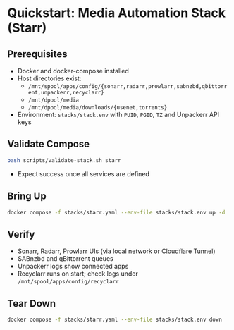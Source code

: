 # Quickstart: Media Automation Stack (Starr)

## Prerequisites
- Docker and docker-compose installed
- Host directories exist:
  - `/mnt/spool/apps/config/{sonarr,radarr,prowlarr,sabnzbd,qbittorrent,unpackerr,recyclarr}`
  - `/mnt/dpool/media`
  - `/mnt/dpool/media/downloads/{usenet,torrents}`
- Environment: `stacks/stack.env` with `PUID`, `PGID`, `TZ` and Unpackerr API keys

## Validate Compose
```bash
bash scripts/validate-stack.sh starr
```
- Expect success once all services are defined

## Bring Up
```bash
docker compose -f stacks/starr.yaml --env-file stacks/stack.env up -d
```

## Verify
- Sonarr, Radarr, Prowlarr UIs (via local network or Cloudflare Tunnel)
- SABnzbd and qBittorrent queues
- Unpackerr logs show connected apps
- Recyclarr runs on start; check logs under `/mnt/spool/apps/config/recyclarr`

## Tear Down
```bash
docker compose -f stacks/starr.yaml --env-file stacks/stack.env down
```

